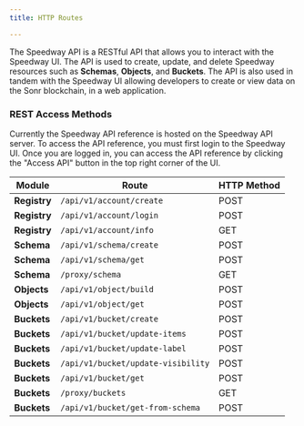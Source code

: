 ```yaml
---
title: HTTP Routes

---
```


The Speedway API is a RESTful API that allows you to interact with the Speedway UI. The API is used to create, update, and delete Speedway resources such as **Schemas**, **Objects**, and **Buckets**. The API is also used in tandem with the Speedway UI allowing developers to create or view data on the Sonr blockchain, in a web application.

### REST Access Methods
Currently the Speedway API reference is hosted on the Speedway API server. To access the API reference, you must first login to the Speedway UI. Once you are logged in, you can access the API reference by clicking the "Access API" button in the top right corner of the UI.

| Module | Route | HTTP Method |
| -------- | -------- | -------- |
| **Registry**  | `/api/v1/account/create` | POST |
| **Registry**  | `/api/v1/account/login` | POST |
| **Registry**  | `/api/v1/account/info` | GET |
| **Schema** | `/api/v1/schema/create` | POST |
| **Schema** | `/api/v1/schema/get` | POST |
| **Schema** | `/proxy/schema` | GET |
| **Objects** | `/api/v1/object/build` | POST |
| **Objects** | `/api/v1/object/get` | POST |
| **Buckets** | `/api/v1/bucket/create` | POST |
| **Buckets** | `/api/v1/bucket/update-items` | POST |
| **Buckets** | `/api/v1/bucket/update-label` | POST |
| **Buckets** | `/api/v1/bucket/update-visibility` | POST |
| **Buckets** | `/api/v1/bucket/get` | POST |
| **Buckets** | `/proxy/buckets` | GET |
| **Buckets** | `/api/v1/bucket/get-from-schema` | POST |
